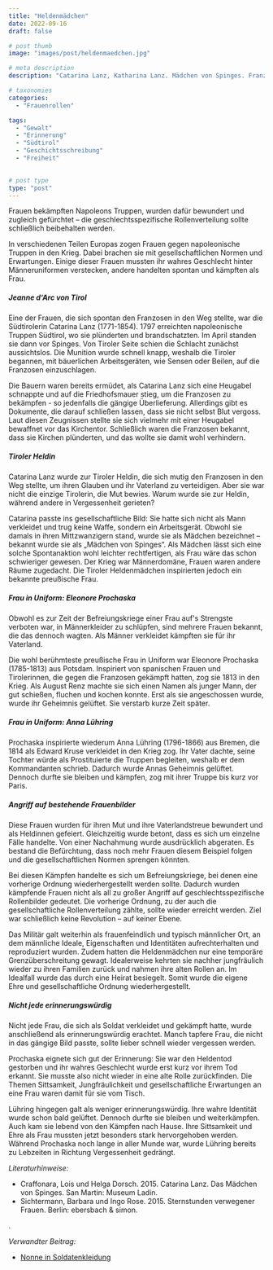 ```yaml
---
title: "Heldenmädchen"
date: 2022-09-16
draft: false

# post thumb
image: "images/post/heldenmaedchen.jpg"

# meta description
description: "Catarina Lanz, Katharina Lanz. Mädchen von Spinges. Französische Truppen. Südtirol. Preußische Soldatinnen: Eleonore Prochaska, Anna Lühring. Heldenmädchen. Gefahr für weibliche Rollenbilder."

# taxonomies
categories:
  - "Frauenrollen"

tags:
  - "Gewalt"
  - "Erinnerung"
  - "Südtirol"
  - "Geschichtsschreibung"
  - "Freiheit"
  

# post type
type: "post"
---
```


Frauen bekämpften Napoleons Truppen, wurden dafür bewundert und zugleich gefürchtet – die geschlechtsspezifische Rollenverteilung sollte schließlich beibehalten werden.

In verschiedenen Teilen Europas zogen Frauen gegen napoleonische Truppen in den Krieg. Dabei brachen sie mit gesellschaftlichen Normen und Erwartungen. Einige dieser Frauen mussten ihr wahres Geschlecht hinter Männeruniformen verstecken, andere handelten spontan und kämpften als Frau.

##### Jeanne d‘Arc von Tirol

Eine der Frauen, die sich spontan den Franzosen in den Weg stellte, war die Südtirolerin Catarina Lanz (1771-1854). 1797 erreichten napoleonische Truppen Südtirol, wo sie plünderten und brandschatzten. Im April standen sie dann vor Spinges. Von Tiroler Seite schien die Schlacht zunächst aussichtslos. Die Munition wurde schnell knapp, weshalb die Tiroler begannen, mit bäuerlichen Arbeitsgeräten, wie Sensen oder Beilen, auf die Franzosen einzuschlagen.

Die Bauern waren bereits ermüdet, als Catarina Lanz sich eine Heugabel schnappte und auf die Friedhofsmauer stieg, um die Franzosen zu bekämpfen - so jedenfalls die gängige Überlieferung. Allerdings gibt es Dokumente, die darauf schließen lassen, dass sie nicht selbst Blut vergoss. Laut diesen Zeugnissen stellte sie sich vielmehr mit einer Heugabel bewaffnet vor das Kirchentor. Schließlich waren die Franzosen bekannt, dass sie Kirchen plünderten, und das wollte sie damit wohl verhindern.

##### Tiroler Heldin

Catarina Lanz wurde zur Tiroler Heldin, die sich mutig den Franzosen in den Weg stellte, um ihren Glauben und ihr Vaterland zu verteidigen. Aber sie war nicht die einzige Tirolerin, die Mut bewies. Warum wurde sie zur Heldin, während andere in Vergessenheit gerieten? 

Catarina passte ins gesellschaftliche Bild: Sie hatte sich nicht als Mann verkleidet und trug keine Waffe, sondern ein Arbeitsgerät. Obwohl sie damals in ihren Mittzwanzigern stand, wurde sie als Mädchen bezeichnet – bekannt wurde sie als „Mädchen von Spinges“. Als Mädchen lässt sich eine solche Spontanaktion wohl leichter rechtfertigen, als Frau wäre das schon schwieriger gewesen. Der Krieg war Männerdomäne, Frauen waren andere Räume zugedacht. Die Tiroler Heldenmädchen inspirierten jedoch ein bekannte preußische Frau.

##### Frau in Uniform: Eleonore Prochaska

Obwohl es zur Zeit der Befreiungskriege einer Frau auf's Strengste verboten war, in Männerkleider zu schlüpfen, sind mehrere Frauen bekannt, die das dennoch wagten. Als Männer verkleidet kämpften sie für ihr Vaterland.

Die wohl berühmteste preußische Frau in Uniform war Eleonore Prochaska (1785-1813) aus Potsdam. Inspiriert von spanischen Frauen und Tirolerinnen, die gegen die Franzosen gekämpft hatten, zog sie 1813 in den Krieg. Als August Renz machte sie sich einen Namen als junger Mann, der gut schießen, fluchen und kochen konnte. Erst als sie angeschossen wurde, wurde ihr Geheimnis gelüftet. Sie verstarb kurze Zeit später.

##### Frau in Uniform: Anna Lühring

Prochaska inspirierte wiederum Anna Lühring (1796-1866) aus Bremen, die 1814 als Edward Kruse verkleidet in den Krieg zog. Ihr Vater dachte, seine Tochter würde als Prostituierte die Truppen begleiten, weshalb er dem Kommandanten schrieb. Dadurch wurde Annas Geheimnis gelüftet. Dennoch durfte sie bleiben und kämpfen, zog mit ihrer Truppe bis kurz vor Paris.

##### Angriff auf bestehende Frauenbilder

Diese Frauen wurden für ihren Mut und ihre Vaterlandstreue bewundert und als Heldinnen gefeiert. Gleichzeitig wurde betont, dass es sich um einzelne Fälle handelte. Von einer Nachahmung wurde ausdrücklich abgeraten. Es bestand die Befürchtung, dass noch mehr Frauen diesem Beispiel folgen und die gesellschaftlichen Normen sprengen könnten.

Bei diesen Kämpfen handelte es sich um Befreiungskriege, bei denen eine vorherige Ordnung wiederhergestellt werden sollte. Dadurch wurden kämpfende Frauen nicht als all zu großer Angriff auf geschlechtsspezifische Rollenbilder gedeutet. Die vorherige Ordnung, zu der auch die gesellschaftliche Rollenverteilung zählte, sollte wieder erreicht werden. Ziel war schließlich keine Revolution – auf keiner Ebene.

Das Militär galt weiterhin als frauenfeindlich und typisch männlicher Ort, an dem männliche Ideale, Eigenschaften und Identitäten aufrechterhalten und reproduziert wurden. Zudem hatten die Heldenmädchen nur eine temporäre Grenzüberschreitung gewagt. Idealerweise kehrten sie nachher jungfräulich wieder zu ihren Familien zurück und nahmen ihre alten Rollen an. Im Idealfall wurde das durch eine Heirat besiegelt. Somit wurde die eigene Ehre und gesellschaftliche Ordnung wiederhergestellt.

##### Nicht jede erinnerungswürdig

Nicht jede Frau, die sich als Soldat verkleidet und gekämpft hatte, wurde anschließend als erinnerungswürdig erachtet. Manch tapfere Frau, die nicht in das gängige Bild passte, sollte lieber schnell wieder vergessen werden.

Prochaska eignete sich gut der Erinnerung: Sie war den Heldentod gestorben und ihr wahres Geschlecht wurde erst kurz vor ihrem Tod erkannt. Sie musste also nicht wieder in eine alte Rolle zurückfinden. Die Themen Sittsamkeit, Jungfräulichkeit und gesellschaftliche Erwartungen an eine Frau waren damit für sie vom Tisch.

Lühring hingegen galt als weniger erinnerungswürdig. Ihre wahre Identität wurde schon bald gelüftet. Dennoch durfte sie bleiben und weiterkämpfen. Auch kam sie lebend von den Kämpfen nach Hause. Ihre Sittsamkeit und Ehre als Frau mussten jetzt besonders stark hervorgehoben werden. Während Prochaska noch lange in aller Munde war, wurde Lühring bereits zu Lebzeiten in Richtung Vergessenheit gedrängt.

*Literaturhinweise:*
- Craffonara, Lois und Helga Dorsch. 2015. Catarina Lanz. Das Mädchen von Spinges. San Martin: Museum Ladin.
- Sichtermann, Barbara und Ingo Rose. 2015. Sternstunden verwegener Frauen. Berlin: ebersbach & simon.

.

*Verwandter Beitrag:*
- [Nonne in Soldatenkleidung](https://www.erinnermich.eu/blog/magdalenatold/)
